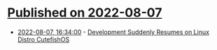 # [Published on 2022-08-07](index.md)

* [2022-08-07, 16:34:00](https://linux.slashdot.org/story/22/08/06/0019243/development-suddenly-resumes-on-linux-distro-cutefishos?utm_source=rss1.0mainlinkanon&utm_medium=feed) - [Development Suddenly Resumes on Linux Distro CutefishOS](https://linux.slashdot.org/story/22/08/06/0019243/development-suddenly-resumes-on-linux-distro-cutefishos?utm_source=rss1.0mainlinkanon&utm_medium=feed)
